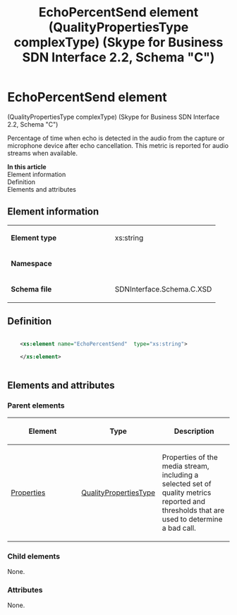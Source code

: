 ﻿---
title: EchoPercentSend element (QualityPropertiesType complexType) (Skype for Business SDN Interface 2.2, Schema "C")
TOCTitle: EchoPercentSend element
ms:assetid: acd3ed18-ec25-9832-9ba5-82cd9206bc76
ms:mtpsurl: https://msdn.microsoft.com/en-us/library/Mt404752(v=office.16)
ms:contentKeyID: 68250665
ms.date: 08/24/2015
mtps_version: v=office.16
dev_langs:
- xml
---

# EchoPercentSend element 

(QualityPropertiesType complexType) (Skype for Business SDN Interface 2.2, Schema \"C\")

Percentage of time when echo is detected in the audio from the capture or microphone device after echo cancellation. This metric is reported for audio streams when available.

**In this article**  
Element information  
Definition  
Elements and attributes  

## Element information

<table>
<colgroup>
<col style="width: 50%" />
<col style="width: 50%" />
</colgroup>
<tbody>
<tr class="odd">
<td><p><strong>Element type</strong></p></td>
<td><p>xs:string</p></td>
</tr>
<tr class="even">
<td><p><strong>Namespace</strong></p></td>
<td><p></p></td>
</tr>
<tr class="odd">
<td><p><strong>Schema file</strong></p></td>
<td><p>SDNInterface.Schema.C.XSD</p></td>
</tr>
</tbody>
</table>


## Definition

``` xml

    <xs:element name="EchoPercentSend"  type="xs:string">
    
    </xs:element>
  
```

## Elements and attributes

### Parent elements

<table>
<colgroup>
<col style="width: 33%" />
<col style="width: 33%" />
<col style="width: 33%" />
</colgroup>
<thead>
<tr class="header">
<th><p>Element</p></th>
<th><p>Type</p></th>
<th><p>Description</p></th>
</tr>
</thead>
<tbody>
<tr class="odd">
<td><p><a href="properties-element-qualitytype-complextype-skype-for-business-sdn-interface-2-2-schema-c.md">Properties</a></p></td>
<td><p><a href="qualitypropertiestype-complextype-skype-for-business-sdn-interface-2-2-schema-c.md">QualityPropertiesType</a></p></td>
<td><p>Properties of the media stream, including a selected set of quality metrics reported and thresholds that are used to determine a bad call.</p></td>
</tr>
</tbody>
</table>


### Child elements

None.

### Attributes

None.

